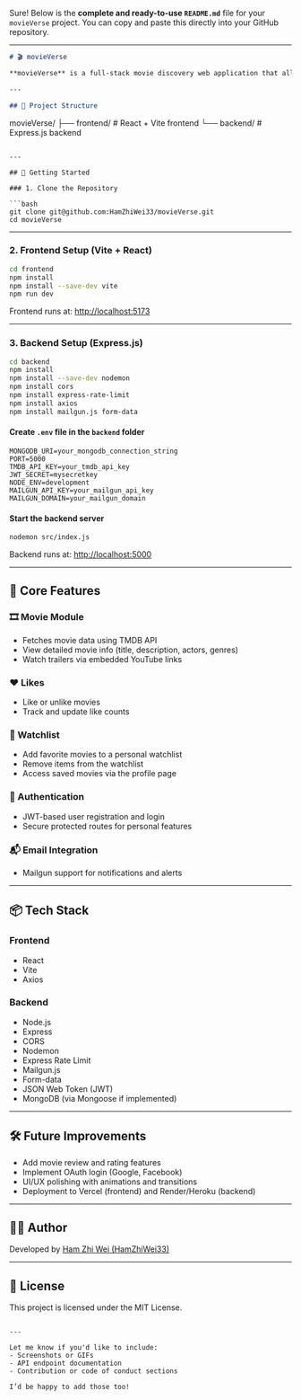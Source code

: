 Sure! Below is the **complete and ready-to-use `README.md`** file for your `movieVerse` project. You can copy and paste this directly into your GitHub repository.

---

```markdown
# 🎬 movieVerse

**movieVerse** is a full-stack movie discovery web application that allows users to explore trending films, save favorites to a watchlist, and like movies. It features user authentication, external movie data integration using TMDB, and email support via Mailgun.

---

## 📁 Project Structure

```

movieVerse/
├── frontend/     # React + Vite frontend
└── backend/      # Express.js backend

````

---

## 🚀 Getting Started

### 1. Clone the Repository

```bash
git clone git@github.com:HamZhiWei33/movieVerse.git
cd movieVerse
````

---

### 2. Frontend Setup (Vite + React)

```bash
cd frontend
npm install
npm install --save-dev vite
npm run dev
```

Frontend runs at: [http://localhost:5173](http://localhost:5173)

---

### 3. Backend Setup (Express.js)

```bash
cd backend
npm install
npm install --save-dev nodemon
npm install cors
npm install express-rate-limit
npm install axios
npm install mailgun.js form-data
```

#### Create `.env` file in the `backend` folder

```env
MONGODB_URI=your_mongodb_connection_string
PORT=5000
TMDB_API_KEY=your_tmdb_api_key
JWT_SECRET=mysecretkey
NODE_ENV=development
MAILGUN_API_KEY=your_mailgun_api_key
MAILGUN_DOMAIN=your_mailgun_domain
```

#### Start the backend server

```bash
nodemon src/index.js
```

Backend runs at: [http://localhost:5000](http://localhost:5000)

---

## 🔧 Core Features

### 🎞️ Movie Module

* Fetches movie data using TMDB API
* View detailed movie info (title, description, actors, genres)
* Watch trailers via embedded YouTube links

### ❤️ Likes

* Like or unlike movies
* Track and update like counts

### 📌 Watchlist

* Add favorite movies to a personal watchlist
* Remove items from the watchlist
* Access saved movies via the profile page

### 🔐 Authentication

* JWT-based user registration and login
* Secure protected routes for personal features

### 📬 Email Integration

* Mailgun support for notifications and alerts

---

## 📦 Tech Stack

### Frontend

* React
* Vite
* Axios

### Backend

* Node.js
* Express
* CORS
* Nodemon
* Express Rate Limit
* Mailgun.js
* Form-data
* JSON Web Token (JWT)
* MongoDB (via Mongoose if implemented)

---

## 🛠 Future Improvements

* Add movie review and rating features
* Implement OAuth login (Google, Facebook)
* UI/UX polishing with animations and transitions
* Deployment to Vercel (frontend) and Render/Heroku (backend)

---

## 🧑‍💻 Author

Developed by [Ham Zhi Wei (HamZhiWei33)](https://github.com/HamZhiWei33)

---

## 📄 License

This project is licensed under the MIT License.

```

---

Let me know if you'd like to include:
- Screenshots or GIFs
- API endpoint documentation
- Contribution or code of conduct sections

I’d be happy to add those too!
```
